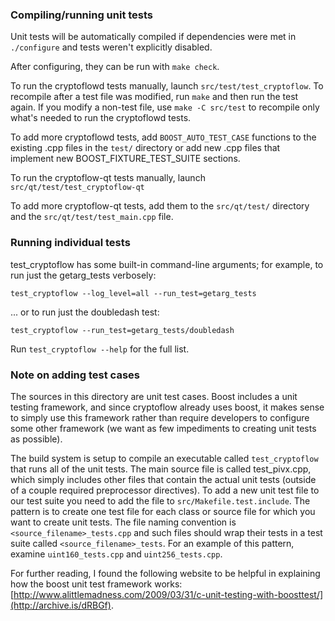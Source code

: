 ### Compiling/running unit tests

Unit tests will be automatically compiled if dependencies were met in `./configure`
and tests weren't explicitly disabled.

After configuring, they can be run with `make check`.

To run the cryptoflowd tests manually, launch `src/test/test_cryptoflow`. To recompile
after a test file was modified, run `make` and then run the test again. If you
modify a non-test file, use `make -C src/test` to recompile only what's needed
to run the cryptoflowd tests.

To add more cryptoflowd tests, add `BOOST_AUTO_TEST_CASE` functions to the existing
.cpp files in the `test/` directory or add new .cpp files that
implement new BOOST_FIXTURE_TEST_SUITE sections.

To run the cryptoflow-qt tests manually, launch `src/qt/test/test_cryptoflow-qt`

To add more cryptoflow-qt tests, add them to the `src/qt/test/` directory and
the `src/qt/test/test_main.cpp` file.

### Running individual tests

test_cryptoflow has some built-in command-line arguments; for
example, to run just the getarg_tests verbosely:

    test_cryptoflow --log_level=all --run_test=getarg_tests

... or to run just the doubledash test:

    test_cryptoflow --run_test=getarg_tests/doubledash

Run `test_cryptoflow --help` for the full list.

### Note on adding test cases

The sources in this directory are unit test cases.  Boost includes a
unit testing framework, and since cryptoflow already uses boost, it makes
sense to simply use this framework rather than require developers to
configure some other framework (we want as few impediments to creating
unit tests as possible).

The build system is setup to compile an executable called `test_cryptoflow`
that runs all of the unit tests.  The main source file is called
test_pivx.cpp, which simply includes other files that contain the
actual unit tests (outside of a couple required preprocessor
directives). To add a new unit test file to our test suite you need
to add the file to `src/Makefile.test.include`. The pattern is to
create one test file for each class or source file for which you want
to create unit tests.  The file naming convention is
`<source_filename>_tests.cpp` and such files should wrap their tests
in a test suite called `<source_filename>_tests`.  For an example of
this pattern, examine `uint160_tests.cpp` and `uint256_tests.cpp`.

For further reading, I found the following website to be helpful in
explaining how the boost unit test framework works:
[http://www.alittlemadness.com/2009/03/31/c-unit-testing-with-boosttest/](http://archive.is/dRBGf).

